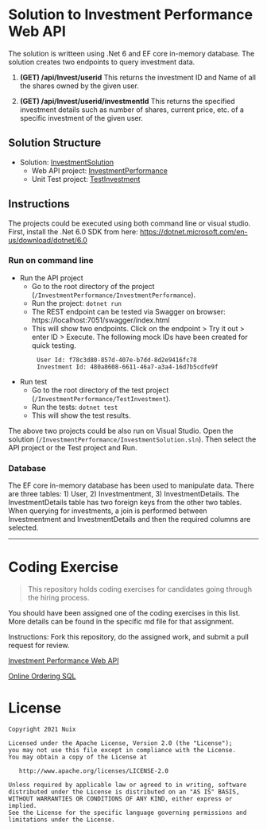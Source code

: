 # Solution to Investment Performance Web API

The solution is writteen using .Net 6 and EF core in-memory database. The solution creates two endpoints to query investment data. 
1. **(GET) /api​/Invest​/userid** This returns the investment ID and Name of all the shares owned by the given user. 

2. **(GET) /api​/Invest​/userid/investmentId** This returns the specified investment details such as number of shares, current price, etc. of a specific investment of the given user.

## Solution Structure
* Solution: [InvestmentSolution](/tree/master/InvestmentSolution)
    - Web API project: [InvestmentPerformance](/tree/master/InvestmentSolution/InvestmentPerformance)
    - Unit Test project: [TestInvestment](/tree/master/InvestmentSolution/TestInvestment)

## Instructions

The projects could be executed using both command line or visual studio. First, install the .Net 6.0 SDK from here: https://dotnet.microsoft.com/en-us/download/dotnet/6.0 

### Run on command line

* Run the API project
    - Go to the root directory of the project (`/InvestmentPerformance/InvestmentPerformance`).
    - Run the project: `dotnet run`
    - The REST endpoint can be tested via Swagger on browser: https://localhost:7051/swagger/index.html
    - This will show two endpoints. Click on the endpoint > Try it out > enter ID > Execute. The following mock IDs have been created for quick testing.
```
        User Id: f78c3d80-857d-407e-b7dd-8d2e9416fc78
        Investment Id: 480a8608-6611-46a7-a3a4-16d7b5cdfe9f
```
* Run test 
    - Go to the root directory of the test project (`/InvestmentPerformance/TestInvestment`).
    - Run the tests: `dotnet test`
    - This will show the test results.

The above two projects could be also run on Visual Studio. Open the solution (`/InvestmentPerformance/InvestmentSolution.sln`). Then select the API project or the Test project and Run.   

### Database
The EF core in-memory database has been used to manipulate data. There are three tables: 1) User, 2) Investmentment, 3) InvestmentDetails. The InvestmentDetails table has two foreign keys from the other two tables. When querying for investments, a join is performed between Investmentment and InvestmentDetails and then the required columns are selected. 
 
 ------------------

# Coding Exercise
> This repository holds coding exercises for candidates going through the hiring process.

You should have been assigned one of the coding exercises in this list.  More details can be found in the specific md file for that assignment.

Instructions: Fork this repository, do the assigned work, and submit a pull request for review.

[Investment Performance Web API](InvestmentPerformanceWebAPI.md#investment-performance-web-api)

[Online Ordering SQL](OnlineOrderingSQL.md#online-ordering)

# License

```
Copyright 2021 Nuix

Licensed under the Apache License, Version 2.0 (the "License");
you may not use this file except in compliance with the License.
You may obtain a copy of the License at

   http://www.apache.org/licenses/LICENSE-2.0

Unless required by applicable law or agreed to in writing, software
distributed under the License is distributed on an "AS IS" BASIS,
WITHOUT WARRANTIES OR CONDITIONS OF ANY KIND, either express or implied.
See the License for the specific language governing permissions and
limitations under the License.
```
